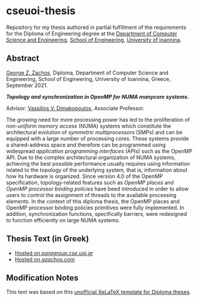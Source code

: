 # cseuoi-thesis

Repository for my thesis authored in partial fulfillment of the requirements for the Diploma of Engineering degree at the [Department of Computer Science and Engineering](https://www.cse.uoi.gr),
[School of Engineering](https://engineering.uoi.gr/), [University of Ioannina](https://www.uoi.gr/). 


## Abstract
[George Z. Zachos](https://gzachos.com), Diploma, Department of Computer Science and Engineering,
School of Engineering, University of Ioannina, Greece, September 2021.

___Topology and synchronization in OpenMP for NUMA manycore systems.___

Advisor: [Vassilios V. Dimakopoulos](https://www.cse.uoi.gr/~dimako/), Associate Professor.

The growing need for more processing power has led to the proliferation of _non-uniform
memory access_ (NUMA) systems which constitute the architectural evolution
of _symmetric multiprocessors_ (SMPs) and can be equipped with a large number of
processing cores. These systems provide a shared-address space and therefore can
be programmed using widespread _application programming interfaces_ (APIs) such as
the OpenMP API. Due to the complex architectural organization of NUMA systems,
achieving the best possible performance usually requires using information related
to the topology of the underlying system, that is, information about how its hardware
is organized. Since version 4.0 of the OpenMP specification, topology-related
features such as _OpenMP places_ and _OpenMP processor binding policies_ have beed introduced
in order to allow users to control the assignment of threads to the available
processing elements. In the context of this diploma thesis, the OpenMP places and
OpenMP processor binding policies primitives were fully implemented. In addition,
synchronization functions, specifically barriers, were redesigned to function efficiently
on large NUMA systems.


## Thesis Text (in Greek)
 - [Hosted on _paragroup.cse.uoi.gr_](https://paragroup.cse.uoi.gr/publications/files/187zachos2021.pdf)
 - [Hosted on _gzachos.com_](https://gzachos.com/shared-files/gzachos-thesis.pdf)


## Modification Notes
This text was based on this [unofficial XeLaTeX template for Diploma theses](https://github.com/gzachos/thesis-template-uoi).


